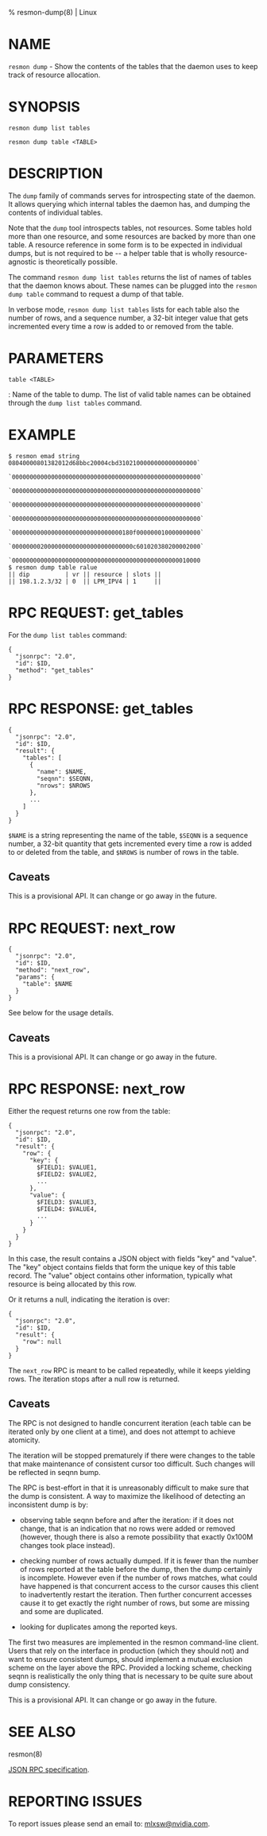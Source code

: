 % resmon-dump(8) | Linux

NAME
====

`resmon dump` - Show the contents of the tables that the daemon uses to
keep track of resource allocation.

SYNOPSIS
========

`resmon dump list tables`

`resmon dump table <TABLE>`

DESCRIPTION
===========

The `dump` family of commands serves for introspecting state of the daemon.
It allows querying which internal tables the daemon has, and dumping the
contents of individual tables.

Note that the `dump` tool introspects tables, not resources. Some tables
hold more than one resource, and some resources are backed by more than one
table. A resource reference in some form is to be expected in individual
dumps, but is not required to be -- a helper table that is wholly
resource-agnostic is theoretically possible.

The command `resmon dump list tables` returns the list of names of tables
that the daemon knows about. These names can be plugged into the `resmon
dump table` command to request a dump of that table.

In verbose mode, `resmon dump list tables` lists for each table also the
number of rows, and a sequence number, a 32-bit integer value that gets
incremented every time a row is added to or removed from the table.

PARAMETERS
==========

`table <TABLE>`

: Name of the table to dump. The list of valid table names can be obtained
    through the `dump list tables` command.

EXAMPLE
=======

```
$ resmon emad string 08040000801382012d68bbc20004cbd3102100000000000000000`
                    `00000000000000000000000000000000000000000000000000000`
                    `00000000000000000000000000000000000000000000000000000`
                    `00000000000000000000000000000000000000000000000000000`
                    `00000000000000000000000000000000000000000000000000000`
                    `0000000000000000000000000000000180f000000010000000000`
                    `0000000020000000000000000000000000c601020380200002000`
                    `00000000000000000000000000000000000000000000000010000
$ resmon dump table ralue
|| dip          | vr || resource | slots ||
|| 198.1.2.3/32 | 0  || LPM_IPV4 | 1     ||
```

RPC REQUEST: get_tables
=======================

For the `dump list tables` command:

```
{
  "jsonrpc": "2.0",
  "id": $ID,
  "method": "get_tables"
}
```

RPC RESPONSE: get_tables
========================

```
{
  "jsonrpc": "2.0",
  "id": $ID,
  "result": {
    "tables": [
      {
        "name": $NAME,
        "seqnn": $SEQNN,
        "nrows": $NROWS
      },
      ...
    ]
  }
}
```

`$NAME` is a string representing the name of the table, `$SEQNN` is a
sequence number, a 32-bit quantity that gets incremented every time a row
is added to or deleted from the table, and `$NROWS` is number of rows in
the table.

Caveats
-------

This is a provisional API. It can change or go away in the future.

RPC REQUEST: next_row
=======================

```
{
  "jsonrpc": "2.0",
  "id": $ID,
  "method": "next_row",
  "params": {
    "table": $NAME
  }
}
```

See below for the usage details.

Caveats
-------

This is a provisional API. It can change or go away in the future.

RPC RESPONSE: next_row
======================

Either the request returns one row from the table:

```
{
  "jsonrpc": "2.0",
  "id": $ID,
  "result": {
    "row": {
      "key": {
        $FIELD1: $VALUE1,
        $FIELD2: $VALUE2,
        ...
      },
      "value": {
        $FIELD3: $VALUE3,
        $FIELD4: $VALUE4,
        ...
      }
    }
  }
}
```

In this case, the result contains a JSON object with fields "key" and
"value". The "key" object contains fields that form the unique key of this
table record. The "value" object contains other information, typically what
resource is being allocated by this row.

Or it returns a null, indicating the iteration is over:

```
{
  "jsonrpc": "2.0",
  "id": $ID,
  "result": {
    "row": null
  }
}
```

The `next_row` RPC is meant to be called repeatedly, while it keeps
yielding rows. The iteration stops after a null row is returned.

Caveats
-------

The RPC is not designed to handle concurrent iteration (each table can be
iterated only by one client at a time), and does not attempt to achieve
atomicity.

The iteration will be stopped prematurely if there were changes to the
table that make maintenance of consistent cursor too difficult. Such
changes will be reflected in seqnn bump.

The RPC is best-effort in that it is unreasonably difficult to make sure
that the dump is consistent. A way to maximize the likelihood of detecting
an inconsistent dump is by:

- observing table seqnn before and after the iteration: if it does not
  change, that is an indication that no rows were added or removed
  (however, though there is also a remote possibility that exactly 0x100M
  changes took place instead).

- checking number of rows actually dumped. If it is fewer than the number
  of rows reported at the table before the dump, then the dump certainly is
  incomplete. However even if the number of rows matches, what could have
  happened is that concurrent access to the cursor causes this client to
  inadvertently restart the iteration. Then further concurrent accesses
  cause it to get exactly the right number of rows, but some are missing
  and some are duplicated.

- looking for duplicates among the reported keys.

The first two measures are implemented in the resmon command-line client.
Users that rely on the interface in production (which they should not) and
want to ensure consistent dumps, should implement a mutual exclusion scheme
on the layer above the RPC. Provided a locking scheme, checking seqnn is
realistically the only thing that is necessary to be quite sure about dump
consistency.

This is a provisional API. It can change or go away in the future.

SEE ALSO
========

resmon(8)

[JSON RPC specification][JSON RPC].

REPORTING ISSUES
================

To report issues please send an email to: mlxsw@nvidia.com.

[JSON RPC]: https://www.jsonrpc.org/specification
